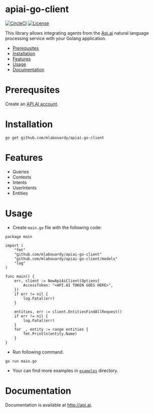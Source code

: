 # apiai-go-client

[![CircleCI](https://circleci.com/gh/mlabouardy/apiai-go-client.svg?style=svg&circle-token=1f1f702ba1cb3cb0ee1385992d5fdf2dba02ea3f)](https://circleci.com/gh/mlabouardy/apiai-go-client) [![License](https://img.shields.io/badge/License-Apache%202.0-yellowgreen.svg)](https://opensource.org/licenses/Apache-2.0)

This library allows integrating agents from the [Api.ai](http://api.ai) natural language processing service with your Golang application.

* [Prerequsites](#prerequsites)
* [Installation](#installation)
* [Features](#features)
* [Usage](#usage)
* [Documentation](#documentation)

# Prerequsites

Create an [API.AI account](http://api.ai).

# Installation

```shell
go get github.com/mlabouardy/apiai-go-client
```
# Features

* Queries
* Contexts
* Intents
* UserIntents
* Entities

# Usage

* Create `main.go` file with the following code:
```golang
package main

import (
	"fmt"
	"github.com/mlabouardy/apiai-go-client"
	"github.com/mlabouardy/apiai-go-client/models"
	"log"
)

func main() {
	err, client := NewApiAiClient(Options{
		AccessToken: "<API.AI TOKEN GOES HERE>",
	})
	if err != nil {
		log.Fatal(err)
	}

	entities, err := client.EntitiesFindAllRequest()
	if err != nil {
		log.Fatal(err)
	}
	for _, entity := range entities {
		fmt.Println(entity.Name)
	}
}
```
* Run following command.
```shell
go run main.go
```
* Your can find more examples in [`examples`](examples) directory.

# Documentation

Documentation is available at http://api.ai.
